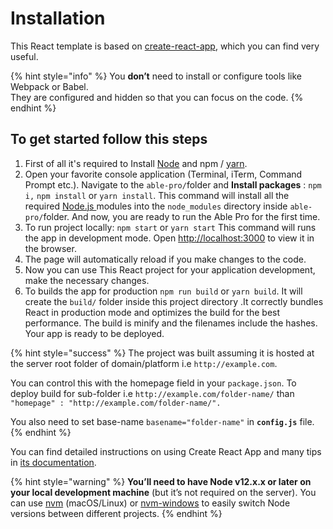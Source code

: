 # Installation

This React template is based on [create-react-app](https://github.com/facebook/create-react-app), which you can find very useful.

{% hint style="info" %}
You **don’t** need to install or configure tools like Webpack or Babel.  
They are configured and hidden so that you can focus on the code.
{% endhint %}

## To get started follow this steps

1. First of all it's required to Install [Node](https://nodejs.org/en/) and npm / [yarn](https://yarnpkg.com/lang/en/).
2. Open your favorite console application \(Terminal, iTerm, Command Prompt etc.\). Navigate to the `able-pro/`folder and **Install packages**  : `npm i,` `npm install` or `yarn install`. This command will install all the required [Node.js ](https://nodejs.org/en/)modules into the `node_modules` directory inside `able-pro/`folder. And now, you are ready to run the Able Pro for the first time.
3. To run project locally: `npm start` or `yarn start` This command will runs the app in development mode. Open [http://localhost:3000](http://localhost:3000/) to view it in the browser.
4. The page will automatically reload if you make changes to the code.
5. Now you can use This React project for your application development, make the necessary changes.
6. To builds the app for production `npm run build` or `yarn build`. It will create the `build/` folder inside  this project directory .It correctly bundles React in production mode and optimizes the build for the best performance. The build is minify and the filenames include the hashes. Your app is ready to be deployed.

{% hint style="success" %}
The project was built assuming it is hosted at the server root folder of domain/platform i.e `http://example.com`.

You can control this with the homepage field in your `package.json`. To deploy build for sub-folder i.e `http://example.com/folder-name/` than `"homepage" : "http://example.com/folder-name/".`

You also need to set base-name `basename="folder-name"` in **`config.js`** file.
{% endhint %}

You can find detailed instructions on using Create React App and many tips in [its documentation](https://facebook.github.io/create-react-app/).

{% hint style="warning" %}
**You’ll need to have Node v12.x.x or later on your local development machine** \(but it’s not required on the server\). You can use [nvm](https://github.com/creationix/nvm#installation) \(macOS/Linux\) or [nvm-windows](https://github.com/coreybutler/nvm-windows#node-version-manager-nvm-for-windows) to easily switch Node versions between different projects.
{% endhint %}

